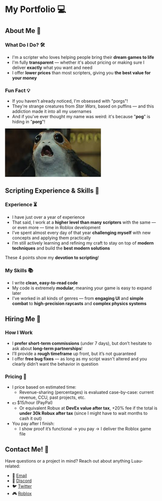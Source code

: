 # My Portfolio 💻

## About Me 📝

### What Do I Do? 🛠️

- I'm a scripter who loves helping people bring their **dream games to life**  
- I'm fully **transparent** — whether it's about pricing or making sure I deliver **exactly** what you want and need  
- I offer **lower prices** than most scripters, giving you **the best value for your money**  

### Fun Fact 💡

- If you haven't already noticed, I'm obsessed with "porgs"!  
- They're strange creatures from *Star Wars*, based on puffins — and this addiction made it into all my usernames  
- And if you've ever thought my name was weird: it's because "**pog**" is hiding in "**porg**"!  

![My Profile](https://raw.githubusercontent.com/POrGSrPOGS/POrGSrPOGS/main/images/Porg.jpg)

## Scripting Experience & Skills 💼

### Experience ⏳

- I have just over a year of experience  
- That said, I work at a **higher level than many scripters** with the same — or even more — time in Roblox development  
- I’ve spent almost every day of that year **challenging myself** with new concepts and applying them practically  
- I’m still actively learning and refining my craft to stay on top of **modern techniques** and build the **best modern solutions**  

These 4 points show my **devotion to scripting**!

### My Skills 📚

- I write **clean, easy-to-read code**  
- My code is extremely **modular**, meaning your game is easy to expand later  
- I've worked in all kinds of genres — from **engaging UI** and **simple combat** to **high-precision raycasts** and **complex physics systems**

## Hiring Me 🚀

### How I Work

- I **prefer short-term commissions** (under 7 days), but don’t hesitate to ask about **long-term partnerships**!  
- I’ll provide a **rough timeframe** up front, but it’s not guaranteed  
- I offer **free bug fixes** — as long as my script wasn't altered and you clearly didn’t want the behavior in question  

### Pricing 💸

- I price based on estimated time:
  - Revenue-sharing (percentages) is evaluated case-by-case: current revenue, CCU, past projects, etc.  
- 💵 $15/hour (PayPal)  
  - Or equivalent Robux at **DevEx value after tax**, +20% fee if the total is **under 30k Robux after tax** (since I might have to wait months to cash it out)  
- You pay after I finish:
  - I show proof it’s functional → you pay → I deliver the Roblox game file

## Contact Me! 📩

Have questions or a project in mind? Reach out about anything Luau-related:

- 📧 [Email](mailto:POrGSrPOGS@gmail.com)
- 💬 [Discord](https://discordapp.com/users/1089586133589045268) 
- 🐦 [Twitter](https://x.com/POrGSrPOGS)
- 🎮 [Roblox](https://roblox.com/users/4075244566/profile)
